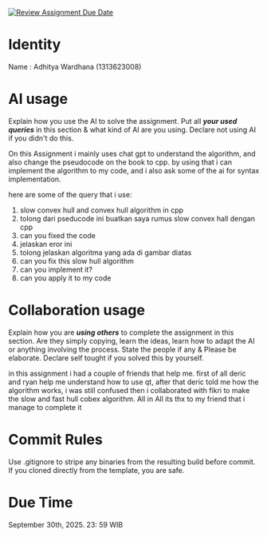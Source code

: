 [![Review Assignment Due Date](https://classroom.github.com/assets/deadline-readme-button-22041afd0340ce965d47ae6ef1cefeee28c7c493a6346c4f15d667ab976d596c.svg)](https://classroom.github.com/a/T_SwjO2j)
# Identity
Name : Adhitya Wardhana (1313623008)

# AI usage
Explain how you use the AI to solve the assignment. Put all ***your used queries*** in this section & what kind of AI are you using. Declare not using AI if you didn't do this.

On this Assignment i mainly uses chat gpt to understand the algorithm, and also change the pseudocode on the book to cpp. by using that i can implement the algorithm to my code, and i also ask some of the ai for syntax implementation.

here are some of the query that i use:

1. slow convex hull and convex hull algorithm in cpp
2. tolong dari pseducode ini buatkan saya rumus slow convex hall dengan cpp
3. can you fixed the code
4. jelaskan eror ini
5. tolong jelaskan algoritma yang ada di gambar diatas
6. can you fix this slow hull algorithm
7. can you implement it?
8. can you apply it to my code

# Collaboration usage
Explain how you are ***using others*** to complete the assignment in this section. Are they simply copying, learn the ideas, learn how to adapt the AI or anything involving the process. State the people if any & Please be elaborate. Declare self tought if you solved this by yourself.

in this assignment i had a couple of friends that help me. first of all deric and ryan help me understand how to use qt, after that deric told me how the algorithm works, i was  still confused then i collaborated with fikri to make the slow and fast hull cobex algorithm. All in All its thx to my friend that i manage to complete it



# Commit Rules
Use .gitignore to stripe any binaries from the resulting build before commit.  If you cloned directly from the template, you are safe. 

# Due Time
September 30th, 2025. 23: 59 WIB

